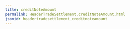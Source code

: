 ```yaml
---
title: creditNoteAmount
permalink: HeaderTradeSettlement.creditNoteAmount.html
jsonid: headertradesettlement_creditnoteamount
---
```

